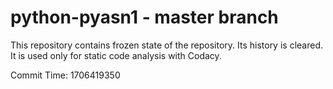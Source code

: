 # python-pyasn1 - master branch

This repository contains frozen state of the repository.
Its history is cleared. It is used only for static code
analysis with Codacy.

Commit Time: 1706419350
